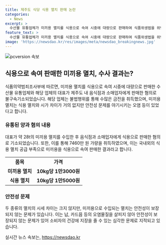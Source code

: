 ```yaml
---
title: 제주도 식당 식용 멸치 판매 논란
categories:
  - News
excerpt: >
  수산물 유통업체가 미끼용 멸치를 식용으로 속여 시중에 대량으로 판매하여 식품위생법을 위반한 혐의로 불구속 기소됐다. 이 업체 대표는 28t의 냉동 멸치를 미끼용에서 식용으로 속여 음식점과 소매업자에 판매한 혐의를 받으며, 약 7460만 원을 횡령한 것으로 추정된다. 또한, 미끼용 멸치는 안전 검사를 거치지 않아 건강에 문제가 있다는 점도 지적되었다. (150자)
feature_text: >
  수산물 유통업체가 미끼용 멸치를 식용으로 속여 시중에 대량으로 판매하여 식품위생법을 위반한 혐의로 불구속 기소됐다. 이 업체 대표는 28t의 냉동 멸치를 미끼용에서 식용으로 속여 음식점과 소매업자에 판매한 혐의를 받으며, 약 7460만 원을 횡령한 것으로 추정된다. 또한, 미끼용 멸치는 안전 검사를 거치지 않아 건강에 문제가 있다는 점도 지적되었다. (150자)
image: 'https://newsdao.kr/res/images/meta/newsdao_breakingnews.jpg'
---
```


<p><img src="https://newsdao.kr/res/images/meta/newsdao_breakingnews.jpg" alt="pcversion 속보" /></p>

<h2 data-ke-size="size26">식용으로 속여 판매한 미끼용 멸치, 수사 결과는?</h2>

<p data-ke-size="size16">식품의약범죄조사부에 따르면, 미끼용 멸치를 식용으로 속여 시중에 대량으로 판매한 수산물 유통업체와 해당 업체의 대표가 제주도 내 음식점과 소매업자에게 판매한 혐의로 불구속기소되었습니다. 해당 업체는 불법행위를 통해 수많은 금전을 취득했으며, 미끼용 멸치는 식용 멸치와 시가 차이가 거의 없지만 안전성 문제를 야기시키는 오염 등이 있었다고 합니다.</p>

<h3 data-ke-size="size24">유통된 양과 혐의 내용</h3>

<p data-ke-size="size16">대표가 약 28t의 미끼용 멸치를 수입한 후 음식점과 소매업자에게 식용으로 판매한 혐의로 기소되었습니다. 또한, 이를 통해 7460만 원 가량을 취득하였으며, 이는 국내외의 식용 멸치 공급 부족으로 미끼용을 식용으로 속여 판매한 결과라고 합니다.</p>

<table>
  <tr>
    <td style="text-align: center; height: 17px;"><b>품목</b></td>
    <td style="text-align: center; height: 17px;"><b>가격</b></td>
  </tr>
  <tr>
    <td style="text-align: center; height: 17px;"><b>미끼용 멸치</b></td>
    <td style="text-align: center; height: 17px;"><b>10kg당 1만3000원</b></td>
  </tr>
  <tr>
    <td style="text-align: center; height: 17px;"><b>식용 멸치</b></td>
    <td style="text-align: center; height: 17px;"><b>10kg당 1만5000원</b></td>
  </tr>
</table>

<h3 data-ke-size="size24">안전성 문제</h3>

<p data-ke-size="size16">두 종류의 멸치의 시세 차이는 크지 않지만, 미끼용으로 수입되는 멸치는 안전성이 보장되지 않는 문제가 있습니다. 이는 납, 카드뮴 등의 오염물질을 살피지 않아 안전성이 보장되지 않는 문제가 있어 소비자의 건강에 지장을 줄 수 있는 심각한 문제로 지적되고 있습니다.</p>
실시간 뉴스 속보는, <a href="https://newsdao.kr" rel="dofollow">https://newsdao.kr</a>


